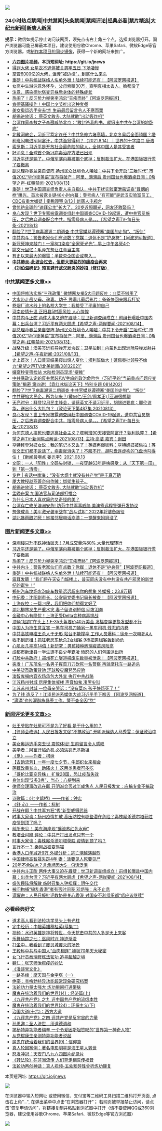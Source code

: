 ![](https://raw.githubusercontent.com/fqnews/bnews/master/64photo/fqnews-qr.jpg)

<div id="tt">
<h3>24小时热点禁闻|<a href="#%E4%B8%AD%E5%85%B1%E7%A6%81%E9%97%BB%E6%9B%B4%E5%A4%9A%E6%96%87%E7%AB%A0">中共禁闻</a>|<a href="#%E5%9B%BE%E7%89%87%E6%96%B0%E9%97%BB%E6%9B%B4%E5%A4%9A%E6%96%87%E7%AB%A0">头条禁闻</a>|<a href="#%E6%96%B0%E9%97%BB%E8%AF%84%E8%AE%BA%E6%9B%B4%E5%A4%9A%E6%96%87%E7%AB%A0">禁闻评论|<a href="#%E5%BF%85%E7%9C%8B%E7%BB%8F%E5%85%B8%E5%A5%BD%E6%96%87">经典必看|<a href="/video.md#%E7%A6%81%E7%89%87%E7%B2%BE%E9%80%89">禁片精选</a>|<a href="https://github.com/fqnews/djy/blob/master/gb/nf1351518.md#1">大纪元新闻</a>|<a href="https://github.com/fqnews/ntdtv/blob/master/gb/prog204.md#1">新唐人新闻</a></h3>
<div><b>提示：</b>微信如提示停止访问该网页，须先点击右上角三个点，选择浏览器打开。国产浏览器可能已屏蔽本项目，建议使用谷歌Chrome、苹果Safari、微软Edge等官方浏览器。或<a href="https://github.com/fqnews/bnews/blob/master/%E5%88%B6%E4%BD%9Cgit%E7%A6%81%E9%97%BB%E9%95%9C%E5%83%8F.md">制作本项目的同步镜像</a>，获得一个新的网址来推广。</div>
<ul>
<li><b><a href="http://d1.bdrive.tk/64.mp4" target="_blank">六四图片视频</a>，本页短网址: https://git.io/jnews</b></li>
<li><a href="/yule/20210814/1605971.md">得罪大佬 女星衣不遮体被关男牢五日 下场凄惨</a></li>
<li><a href="/cnnews/20210814/1606018.md">掌管6000亿的大佬，谣传"被边控"，到底什么来头</a></li>
<li><a href="/topimagenews/20210814/1606153.md">重磅！中共统战联络人名单外泄！陆续可能还有！【阿波罗网报道】</a></li>
<li><a href="/lifebaike/20210814/1606123.md">女高中生游泳意外怀孕，父母索赔30万，查明真相太丢人，脸都没了</a></li>
<li><a href="/cnnews/20210814/1605970.md">注意，感染德尔塔变异株后身体的特殊症状</a></li>
<li><a href="/topimagenews/20210814/1606285.md">热闹了！反习势力嘲笑李鸿忠“无疾而终”【阿波罗网报道】</a></li>
<li><a href="/cnnews/20210814/1606040.md">肯德基骚操作！中国七夕节推出这种套餐</a></li>
<li><a href="/cnnews/20210814/1606032.md">美女奥运选手突去世! 生前最后留言令人不寒而栗</a></li>
<li><a href="/cbnews/20210814/1605978.md">胡锡进放话： 蔡英文敢去, 大陆就敢"出动轰炸机"</a></li>
<li><a href="/cnnews/20210814/1606284.md">台湾作家李敖之子李戡威胁北京：“敢封杀我的书，就揪出中共在台湾的地卧底”</a></li>
<li><a href="/bannedvideo/20210814/1606305.md">北戴河散会，习近平笃定连任？中共急修六堵高墙，北京冬奥后全面锁国？塔利班闪电进军阿富汗，中共渔翁得利？（2021.8.14）｜世界的十字路口 唐浩</a></li>
<li><a href="/headline/20210814/1606286.md">索罗斯：习近平是开放社会最危险的敌人，全体中国人是其受害者</a></li>
<li><a href="/cnnews/20210814/1606093.md">好消息！全球首个新冠病毒治疗方法已出现</a></li>
<li><a href="/topimagenews/20210814/1606316.md">习近平还是输了，中俄军演内幕被揭个底掉；反制裁法扩大，在港国际银行慌了要撤离</a></li>
<li><a href="/comments/20210814/1606244.md">副总理孙春兰亲自督阵  扬州民众处境令人唏嘘；中共下令开启“三胎时代”   市值20亿“华尔街英语”宣布将破产；阿里、滴滴后 贵州国台也爆酒桌丑闻；【希望之声-红朝禁闻-2021/08/13】</a></li>
<li><a href="/bannedvideo/20210814/1605999.md">重磅！世卫中国调查组负责人亲自指认，中共干扰实验室泄露调查“冒烟的枪”曝光，首次披露关键48小时内幕；零号病人“有可能”是武汉实验室员工，CDC有重大嫌疑 | 秦鹏观察 8/13 | 新唐人电视台</a></li>
<li><a href="/yule/20210814/1606169.md">曾惊艳全球的“迪拜公主”长大了，20岁近照曝光，网友还敢娶吗？</a></li>
<li><a href="/comments/20210814/1606025.md">良心发现？世卫专家披露调查组赴中国调查COVID-19起源，遭中共官员施压，之后放弃调查配合中共，指零号病人是。。。【希望之声TV-每日头条-2021/8/13</a></li>
<li><a href="/cbnews/20210814/1606154.md">翻脸了?世卫病毒溯源二期调查 中共官媒骂谭德塞“美国的走狗”、“叛徒”</a></li>
<li><a href="/topimagenews/20210814/1606238.md">中共内斗：警告老家伙们有点数？党媒：退休不是“护身符”【阿波罗网报道】</a></li>
<li><a href="/bannedvideo/20210814/1606297.md">新冠死神来敲门！一家8口染疫“全家死光光”...早上中午各死4个</a></li>
<li><a href="/cnnews/20210814/1605982.md">姚文元回忆：毛泽东想让江青当主席</a></li>
<li><a href="/finance/20210814/1606045.md">有史以来最大的爆雷：半数央企国企或卷入…</a></li>
<li><b><a href="/comments/20200211/1275071.md" target="_blank">中共肺炎-此波会过去，但更大更猛烈的瘟疫会再来</a></b></li>
<li><b><a href="/comments/20200207/1272816.md" target="_blank">《刘伯温碑记》预言避开武汉肺炎的妙招（修订版）</a></b></li>
</ul>
</div>

<div class="catlist">
<h3><a href="/cbnews/" target="_blank">中共禁闻</a><span><a href="/cbnews/" target="_blank" rel="nofollow">更多文章>></a></span></h3>
<ul>
<li><a href="/cbnews/20210815/1606416.md" target="_blank">中国将修法实施“三孩政策” 微博网友揭5大问题反吐：韭菜不够用了</a></li>
<li><a href="/cbnews/20210815/1606415.md" target="_blank">大水带走岳父母、孕妻、幼子 男曝儿最后影片：爸爸快回来跟我打架</a></li>
<li><a href="/cbnews/20210814/1606387.md" target="_blank">卷烟厂流水线上的名校大学生：我接受了平庸的自己</a></li>
<li><a href="/cbnews/20210814/1606366.md" target="_blank">河南疫情升温 正阳县5村高风险 人心惶惶</a></li>
<li><a href="/comments/20210814/1606313.md" target="_blank">中共内斗正酣 两件大事又迫在眉睫；世卫新调查组成立！前组长曝赴中国内幕；出兵台湾？习近平有两大顾虑【希望之声-两岸要闻-2021/08/14】</a></li>
<li><a href="/comments/20210814/1606244.md" target="_blank">副总理孙春兰亲自督阵  扬州民众处境令人唏嘘；中共下令开启“三胎时代”   市值20亿“华尔街英语”宣布将破产；阿里、滴滴后 贵州国台也爆酒桌丑闻；【希望之声-红朝禁闻-2021/08/13】</a></li>
<li><a href="/comments/20210814/1606185.md" target="_blank">战略升级！澳美签远程导弹开发协议；卫星拍到！内蒙也出现洲际导弹发射井【希望之声-午夜新闻-2021/08/13】</a></li>
<li><a href="/comments/20210814/1606184.md" target="_blank">史上首次！人口普查结果窥出惊人变化；塔利班做大！蓬佩奥批领导不给力“希望之声TV/北美新闻/08132021”</a></li>
<li><a href="/cbnews/20210814/1606183.md" target="_blank">婚宴秒变筛检站 大陆检测员现场“摆摊”</a></li>
<li><a href="/comments/20210814/1606180.md" target="_blank">中共暴政认定的反共武装和V字旅的政治危险性（习近平的“当前重点问题应变策略”揭密   第四讲）【袁红冰纵论天下】特别专题 08142021</a></li>
<li><a href="/cbnews/20210814/1606154.md" target="_blank">翻脸了?世卫病毒溯源二期调查 中共官媒骂谭德塞“美国的走狗”、“叛徒”</a></li>
<li><a href="/cbnews/20210814/1606065.md" target="_blank">中共硬掐大民企，所为何来？(戴忠仁/王剑/周孝正) |亚洲很想聊</a></li>
<li><a href="/cbnews/20210814/1606066.md" target="_blank">天亮时分：拜登12月民主峰会，请蔡英文不请习近平，胡锡进要疯；耶伦访华，送出什么大礼包？（政论天下第487集 20210813）</a></li>
<li><a href="/comments/20210814/1606025.md" target="_blank">良心发现？世卫专家披露调查组赴中国调查COVID-19起源，遭中共官员施压，之后放弃调查配合中共，指零号病人是。。。【希望之声TV-每日头条-2021/8/13</a></li>
<li><a href="/comments/20210814/1606024.md" target="_blank">为何东德人拼死也要逃离社会主义？塔利班90天接管阿富汗？孰利孰弊？【希望之声TV-新闻焦点解读-2021/08/13】主持:高洁  嘉宾：谢田</a></li>
<li><a href="/comments/20210814/1606021.md" target="_blank">亨特拜登对妓女说：我的笔记本又丢了！英媒再爆猛料：亨特嫖妓被偷拍！等张文宏们都不说话了，病毒就消失了！不服不行，胡叼盘连虚构的飞盘也叼得住！【新闻最嘲点 姜光宇】2021.08.13</a></li>
<li><a href="/cbnews/20210814/1606016.md" target="_blank">文昭：一人「阳性」全码头封锁，一夜穿越63年是啥感受：从「天下第一田」到「第一清零」</a></li>
<li><a href="/cbnews/20210814/1605995.md" target="_blank">专栏 | 夜话中南海：“没有大烟土就没有共产党”是千真万确</a></li>
<li><a href="/cbnews/20210814/1605988.md" target="_blank">厦大教授赵燕菁奈何作贼：绑架生孩子…</a></li>
<li><a href="/cbnews/20210814/1605978.md" target="_blank">胡锡进放话： 蔡英文敢去, 大陆就敢&#8221;出动轰炸机&#8221;</a></li>
<li><a href="/cbnews/20210814/1605967.md" target="_blank">孟晚舟案 加国法官与司法部打擂台</a></li>
<li><a href="/comments/20210814/1605960.md" target="_blank">为什么日本人喜欢简约又奇怪的美？</a></li>
<li><a href="/cbnews/20210814/1605951.md" target="_blank">台湾存亡攸关澳洲安危! 防范中共军事威胁 美澳签远程导弹开发协议</a></li>
<li><a href="/cbnews/20210814/1605950.md" target="_blank">想像成真！美军激光装甲战车“战斗试射” 2022年将装备服役</a></li>
<li><a href="/cbnews/20210814/1605938.md" target="_blank">湖北暴雨酿21死！她接邻居电话崩溃：一觉醒来妈妈没了</a></li>

</ul>
</div>
<div class="catlist">
<h3><a href="/topimagenews/" target="_blank">图片新闻</a><span><a href="/topimagenews/" target="_blank" rel="nofollow">更多文章>></a></span></h3>
<ul>
<li><a href="/topimagenews/20210814/1606386.md" target="_blank">深圳楼只升不跌神话破灭！7月成交量泻80% 大量代理转行</a></li>
<li><a href="/topimagenews/20210814/1606316.md" target="_blank">习近平还是输了，中俄军演内幕被揭个底掉；反制裁法扩大，在港国际银行慌了要撤离</a></li>
<li><a href="/topimagenews/20210814/1606285.md" target="_blank">热闹了！反习势力嘲笑李鸿忠“无疾而终”【阿波罗网报道】</a></li>
<li><a href="/topimagenews/20210814/1606238.md" target="_blank">中共内斗：警告老家伙们有点数？党媒：退休不是“护身符”【阿波罗网报道】</a></li>
<li><a href="/topimagenews/20210814/1606153.md" target="_blank">重磅！中共统战联络人名单外泄！陆续可能还有！【阿波罗网报道】</a></li>
<li><a href="/topimagenews/20210814/1606114.md" target="_blank">震耳发聩！“我们将在天安门城楼上，普天同庆没有中共没有共产邪灵的新世纪的诞生！”</a></li>
<li><a href="/topimagenews/20210813/1605663.md" target="_blank">郑州汽车坟场水泡废车数量远远超出你的想象 外媒报：23.8万辆</a></li>
<li><a href="/topimagenews/20210813/1605562.md" target="_blank">中纪委：沈阳副市长、公安局党委书记局长被查！【阿波罗网报道】</a></li>
<li><a href="/topimagenews/20210813/1605497.md" target="_blank">上海疾控：一帮刁民，我们把你们想得太好了</a></li>
<li><a href="/topimagenews/20210813/1605359.md" target="_blank">湖北柳林发生严重水灾 妻子留诀别短信 网友泪奔</a></li>
<li><a href="/topimagenews/20210813/1605333.md" target="_blank">金融中心有隐忧！上海正受Delta变种病毒挑战</a></li>
<li><a href="/topimagenews/20210813/1605289.md" target="_blank">顶辆“超跑”在头上！F-35头盔要价40万美金 发福变胖更换发型都不行</a></li>
<li><a href="/topimagenews/20210812/1605020.md" target="_blank">中国人为抢生意互害 一黑车司机刀捅另一黑车司机 残忍的内卷</a></li>
<li><a href="/topimagenews/20210812/1604972.md" target="_blank">中共高铁电磁王杀人于无形 站台不能撑伞 工作人员爆料：徐州一次电死4人</a></li>
<li><a href="/topimagenews/20210812/1604730.md" target="_blank">收不到房租！抓狂老房东枪杀2女租客 9枪把男租客轰到命危</a></li>
<li><a href="/topimagenews/20210812/1604658.md" target="_blank">心肌炎几率高14倍！新研究：男孩接种辉瑞疫苗风险高</a></li>
<li><a href="/topimagenews/20210812/1604636.md" target="_blank">成都市新津县一学生遭不良少年霸凌 愤怒的人们包围派出所</a></li>
<li><a href="/topimagenews/20210811/1604455.md" target="_blank">打脸中共政府！郑州死亡隧道报废车数量被泄露！【阿波罗网报道】</a></li>
<li><a href="/topimagenews/20210811/1604366.md" target="_blank">突发！广东茂名一名男子挥菜刀刀砍死一名警察 再骑摩托车一路追杀</a></li>
<li><a href="/topimagenews/20210811/1604031.md" target="_blank">中美货币政策背驰 环球股灾魔咒恐应验</a></li>
<li><a href="/topimagenews/20210811/1604002.md" target="_blank">澳智库揭内容农场承包大外宣 执行中共战略</a></li>
<li><a href="/topimagenews/20210810/1603766.md" target="_blank">江苏扬州封城 居民集体喊楼 声音如鬼 凄厉尖叫</a></li>
<li><a href="/topimagenews/20210810/1603757.md" target="_blank">江苏苏州封城 一位母亲哭诉：“没有菜吃 孩子快饿死了！”</a></li>
<li><a href="/topimagenews/20210810/1603756.md" target="_blank">为了钱 造反了！江泽民派系媒体大战习近平手下喉舌 【阿波罗网报道】</a></li>
<li><a href="/topimagenews/20210810/1603475.md" target="_blank">“滴滴”也传灌醉施暴丢工作、警不查全因“党”</a></li>

</ul>
</div>
<div class="catlist">
<h3><a href="/comments/" target="_blank">新闻评论</a><span><a href="/comments/" target="_blank" rel="nofollow">更多文章>></a></span></h3>
<ul>
<li><a href="/comments/20210815/1606429.md" target="_blank">灶王爷贴在灶房可不是为了好看 是干什么用的？</a></li>
<li><a href="/comments/20210815/1606422.md" target="_blank">【律师会改选】人民日报发文促“不搞政治” 开明派候选人马秀雯︰保证政治中立</a></li>
<li><a href="/comments/20210815/1606421.md" target="_blank">美女奥运选手突去世 震惊体坛! 生前留言令人感叹</a></li>
<li><a href="/comments/20210815/1606398.md" target="_blank">美学者：阿富汗陷危机 必须惩罚巴基斯坦</a></li>
<li><a href="/comments/20210815/1606397.md" target="_blank">《觅》——作者：柯树</a></li>
<li><a href="/comments/20210815/1606396.md" target="_blank">【古韵流芳】一年一度七夕节，牛郎织女来相会</a></li>
<li><a href="/comments/20210814/1606355.md" target="_blank">莲藕改善贫血、助降火！ 这两类患者可多吃</a></li>
<li><a href="/comments/20210814/1606354.md" target="_blank">「哥伦比亚变异株」 扩散28国，恐让疫苗失效</a></li>
<li><a href="/comments/20210814/1606353.md" target="_blank">身体出现“2多3疼”，当心：心梗到来</a></li>
<li><a href="/comments/20210814/1606351.md" target="_blank">律师会理事改选在即 开明派会否过半成焦点 人民日报发文︰应搞专业不搞政治</a></li>
<li><a href="/comments/20210814/1606350.md" target="_blank">诗歌篇：《七夕鹊桥》——作者：钟宏</a></li>
<li><a href="/comments/20210814/1606349.md" target="_blank">《舒 心》——作者：柯树</a></li>
<li><a href="/comments/20210814/1606348.md" target="_blank">开战在即？中共军方狂“秀”新型威慑武器</a></li>
<li><a href="/comments/20210814/1606347.md" target="_blank">时事大家谈：扬州疫情扩散 高压防控有哪些潜在危险？毒株厮杀德尔塔获胜 疫情到顶了吗？</a></li>
<li><a href="/comments/20210814/1606346.md" target="_blank">前所未见！ 美东海岸现“镶流苏红色水母”</a></li>
<li><a href="/comments/20210814/1606338.md" target="_blank">教培业闪崩 评论：中共严打出发点只有一个</a></li>
<li><a href="/comments/20210814/1606337.md" target="_blank">时事大家谈：毒株厮杀德尔塔获胜 疫情到顶了吗？</a></li>
<li><a href="/comments/20210814/1606332.md" target="_blank">言行不一？ 秦刚战狼变熊猫</a></li>
<li><a href="/comments/20210814/1606328.md" target="_blank">香港人口年减近9万 外媒分析：逃亡潮越演越烈</a></li>
<li><a href="/comments/20210814/1606327.md" target="_blank">中国律师高智晟失踪4年 妻：活要见人死要见尸</a></li>
<li><a href="/comments/20210814/1606321.md" target="_blank">20年不合破冰？言承旭因大S一句话泛泪</a></li>
<li><a href="/comments/20210814/1606313.md" target="_blank">中共内斗正酣 两件大事又迫在眉睫；世卫新调查组成立！前组长曝赴中国内幕；出兵台湾？习近平有两大顾虑【希望之声-两岸要闻-2021/08/14】</a></li>
<li><a href="/comments/20210814/1606311.md" target="_blank">盛传民阵将解散 临时召集人钟松辉︰明午交代</a></li>
<li><a href="/comments/20210814/1606310.md" target="_blank">被问拘捕“搞乱香港”者有否时间表 邓炳强：永不止息</a></li>
<li><a href="/comments/20210814/1606309.md" target="_blank">谭耀宗：人民日报批评教协是关心香港 对国安不利组织都“唔应该继续”</a></li>

</ul>
</div>

<div class="catlist">
<h3>必看经典好文</h3>
<ul>
<li><a href="/comments/20200227/1284657.md" target="_blank">道术高人看到法轮功学员头上有光柱</a></li>
<li><a href="/tculture/20161102/608445.md" target="_blank">定中经历：巾帼英雄穆桂英(续集二)</a></li>
<li><a href="/comments/20200623/1273653.md" target="_blank">视频：水浒英雄是神将转世，今天抗击中共的人多是天上来客</a></li>
<li><a href="/tculture/20190101/792550.md" target="_blank">乐舞仙踪之七：巫风时兴 神迹渐没</a></li>
<li><a href="/comments/20201015/1414242.md" target="_blank">打坐中，我看到了庞贝城覆灭的场景</a></li>
<li><a href="/cbnews/20200730/1371580.md" target="_blank">王毅称中共与中国人“血肉相连” 捅破70年天大秘密</a></li>
<li><a href="/topimagenews/20210512/1544658.md" target="_blank">女飞行员泰瑞修炼法轮功 追寻超越之境</a></li>
<li><a href="/comments/20200224/1282494.md" target="_blank">魏仁：张天师治瘟疫的妙法</a></li>
<li><a href="/comments/20200521/783167.md" target="_blank">《漫谈党文化》</a></li>
<li><a href="/tculture/20160806/568214.md" target="_blank">一路圣缘：摩天国与金字塔（一）</a></li>
<li><a href="/comments/20200705/783265.md" target="_blank">绝密：克格勃特异功能超常现象研究档案</a></li>
<li><a href="/cbnews/20200816/1381005.md" target="_blank">法轮功力量太强大 炼功瞬间打通带脉</a></li>
<li><a href="/topimagenews/20180605/953415.md" target="_blank">魔鬼在统治着我们的世界(14)：经济篇(上)</a></li>
<li><a href="/bookonline/20131116/201045.md" target="_blank">《九评共产党》之九 评中国共产党的流氓本性</a></li>
<li><a href="/cbnews/20180907/994846.md" target="_blank">魔鬼在统治着我们的世界(24)：环保主义(下)</a></li>
<li><a href="/comments/20201110/1428663.md" target="_blank">治国大道(十六)：西方大道</a></li>
<li><a href="/bookonline/20131116/201053.md" target="_blank">《九评共产党》之四 评共产党是反宇宙的力量</a></li>
<li><a href="/comments/20210216/1488350.md" target="_blank">孙思邈：圣人济世　用道德调和</a></li>
<li><a href="/cnnews/20210317/1506463.md" target="_blank">揭秘特异功能者梅辛 一个令爱因斯坦赞叹的“世界第一神奇人物”</a></li>
<li><a href="/comments/20210331/1516768.md" target="_blank">从党棍康生亲测特异功能者说起</a></li>
<li><a href="/topimagenews/20180529/949649.md" target="_blank">魔鬼在统治着我们的世界(9)：信仰篇</a></li>
<li><a href="/comments/20200523/1332915.md" target="_blank">真人轮回案例：著名电影明星是海王星人转世</a></li>
<li><a href="/comments/20200604/783200.md" target="_blank">怒发冲冠：天安门八九六四图片纪录片</a></li>
<li><a href="/comments/20210509/1542786.md" target="_blank">《转法轮》在非洲流传 人们奔走相告传福音</a></li>
<li><a href="/comments/20190516/1128964.md" target="_blank">法轮功再创神话：真人视频-五处粉碎性骨折炼功康复</a></li>

</ul>
</div>

本页短网址: https://git.io/jnews

![](https://raw.githubusercontent.com/fqnews/bnews/master/64photo/fqnews-qr.jpg)

在浏览器中输入短网址 或使用微信、支付宝等二维码工具扫描二维码打开页面, 点击右上角"...", 在弹出菜单中点击“在浏览器打开”； 若网页被举报禁止访问，请点击“恢复申请访问”，将链接复制并粘贴到浏览器中打开（请不要使用QQ或360浏览器，建议使用谷歌Chrome、苹果Safari、微软Edge等官方浏览器）

![](https://raw.githubusercontent.com/fqnews/bnews/master/64photo/wx.jpg)